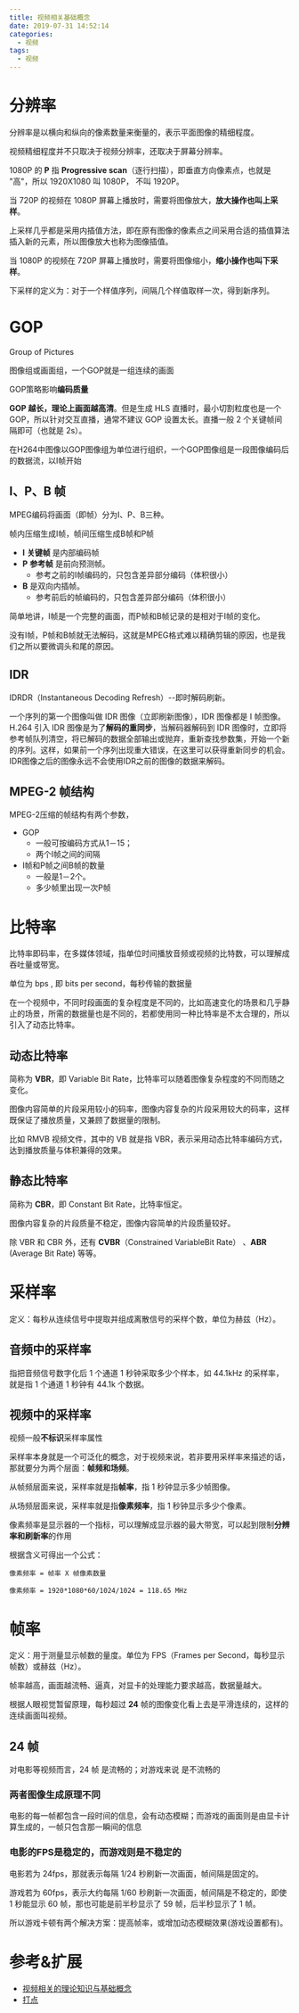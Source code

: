 ```yaml
---
title: 视频相关基础概念
date: 2019-07-31 14:52:14
categories:
  - 视频
tags:
  - 视频
---
```


# 分辨率

分辨率是以横向和纵向的像素数量来衡量的，表示平面图像的精细程度。

视频精细程度并不只取决于视频分辨率，还取决于屏幕分辨率。

1080P 的 **P** 指 **Progressive scan**（逐行扫描），即垂直方向像素点，也就是 "高"，所以 1920X1080 叫 1080P， 不叫 1920P。

当 720P 的视频在 1080P 屏幕上播放时，需要将图像放大，**放大操作也叫上采样**。

上采样几乎都是采用内插值方法，即在原有图像的像素点之间采用合适的插值算法插入新的元素，所以图像放大也称为图像插值。

当 1080P 的视频在 720P 屏幕上播放时，需要将图像缩小，**缩小操作也叫下采样**。

下采样的定义为：对于一个样值序列，间隔几个样值取样一次，得到新序列。

# GOP

Group of Pictures

图像组或画面组，一个GOP就是一组连续的画面

GOP策略影响**编码质量**

**GOP 越长，理论上画面越高清**。但是生成 HLS 直播时，最小切割粒度也是一个 GOP，所以针对交互直播，通常不建议 GOP 设置太长。直播一般 2 个关键帧间隔即可（也就是 2s）。

在H264中图像以GOP图像组为单位进行组织，一个GOP图像组是一段图像编码后的数据流，以I帧开始

## I、P、B 帧

MPEG编码将画面（即帧）分为I、P、B三种。

帧内压缩生成I帧，帧间压缩生成B帧和P帧

- **I** **关键帧** 是内部编码帧
- **P**  **参考帧** 是前向预测帧。
	- 参考之前的I帧编码的，只包含差异部分编码（体积很小）
- **B** 是双向内插帧。
	- 参考前后的帧编码的，只包含差异部分编码（体积很小）

简单地讲，I帧是一个完整的画面，而P帧和B帧记录的是相对于I帧的变化。

没有I帧，P帧和B帧就无法解码，这就是MPEG格式难以精确剪辑的原因，也是我们之所以要微调头和尾的原因。

## IDR

IDRDR（Instantaneous Decoding Refresh）--即时解码刷新。

一个序列的第一个图像叫做 IDR 图像（立即刷新图像），IDR 图像都是 I 帧图像。H.264 引入 IDR 图像是为了**解码的重同步**，当解码器解码到 IDR 图像时，立即将参考帧队列清空，将已解码的数据全部输出或抛弃，重新查找参数集，开始一个新的序列。这样，如果前一个序列出现重大错误，在这里可以获得重新同步的机会。IDR图像之后的图像永远不会使用IDR之前的图像的数据来解码。

## MPEG-2 帧结构

MPEG-2压缩的帧结构有两个参数，

- GOP
	- 一般可按编码方式从1－15；
	- 两个I帧之间的间隔
- I帧和P帧之间B帧的数量
	- 一般是1－2个。
	- 多少帧里出现一次P帧

# 比特率

比特率即码率，在多媒体领域，指单位时间播放音频或视频的比特数，可以理解成吞吐量或带宽。

单位为 bps , 即 bits per second，每秒传输的数据量

在一个视频中，不同时段画面的复杂程度是不同的，比如高速变化的场景和几乎静止的场景，所需的数据量也是不同的，若都使用同一种比特率是不太合理的，所以引入了动态比特率。

## 动态比特率

简称为 **VBR**，即 Variable Bit Rate，比特率可以随着图像复杂程度的不同而随之变化。

图像内容简单的片段采用较小的码率，图像内容复杂的片段采用较大的码率，这样既保证了播放质量，又兼顾了数据量的限制。

比如 RMVB 视频文件，其中的 VB 就是指 VBR，表示采用动态比特率编码方式，达到播放质量与体积兼得的效果。

## 静态比特率

简称为 **CBR**，即 Constant Bit Rate，比特率恒定。

图像内容复杂的片段质量不稳定，图像内容简单的片段质量较好。

除 VBR 和 CBR 外，还有 **CVBR**（Constrained VariableBit Rate） 、**ABR** (Average Bit Rate) 等等。

# 采样率

定义：每秒从连续信号中提取并组成离散信号的采样个数，单位为赫兹（Hz）。

## 音频中的采样率

指把音频信号数字化后 1 个通道 1 秒钟采取多少个样本，如 44.1kHz 的采样率，就是指 1 个通道 1 秒钟有 44.1k 个数据。

## 视频中的采样率

视频一般**不标识**采样率属性

采样率本身就是一个可泛化的概念，对于视频来说，若非要用采样率来描述的话，那就要分为两个层面：**帧频和场频**。

从帧频层面来说，采样率就是指**帧率**，指 1 秒钟显示多少帧图像。

从场频层面来说，采样率就是指**像素频率**，指 1 秒钟显示多少个像素。

像素频率是显示器的一个指标，可以理解成显示器的最大带宽，可以起到限制**分辨率和刷新率**的作用

根据含义可得出一个公式：

`像素频率 = 帧率 X 帧像素数量`

`像素频率 = 1920*1080*60/1024/1024 = 118.65 MHz`

# 帧率

定义：用于测量显示帧数的量度。单位为 FPS（Frames per Second，每秒显示帧数）或赫兹（Hz）。

帧率越高，画面越流畅、逼真，对显卡的处理能力要求越高，数据量越大。

根据人眼视觉暂留原理，每秒超过 **24** 帧的图像变化看上去是平滑连续的，这样的连续画面叫视频。

## 24 帧

对电影等视频而言，24 帧 是流畅的；对游戏来说 是不流畅的

### 两者图像生成原理不同

电影的每一帧都包含一段时间的信息，会有动态模糊；而游戏的画面则是由显卡计算生成的，一帧只包含那一瞬间的信息

### 电影的FPS是稳定的，而游戏则是不稳定的

电影若为 24fps，那就表示每隔 1/24 秒刷新一次画面，帧间隔是固定的。

游戏若为 60fps，表示大约每隔 1/60 秒刷新一次画面，帧间隔是不稳定的，即使 1 秒能显示 60 帧，那也可能是前半秒显示了 59 帧，后半秒显示了 1 帧。

所以游戏卡顿有两个解决方案：提高帧率，或增加动态模糊效果(游戏设置都有)。

# 参考&扩展

- [视频相关的理论知识与基础概念](https://www.jianshu.com/p/1379ed99783e)
- [打点](https://blog.csdn.net/lcalqf/article/details/53048347)
